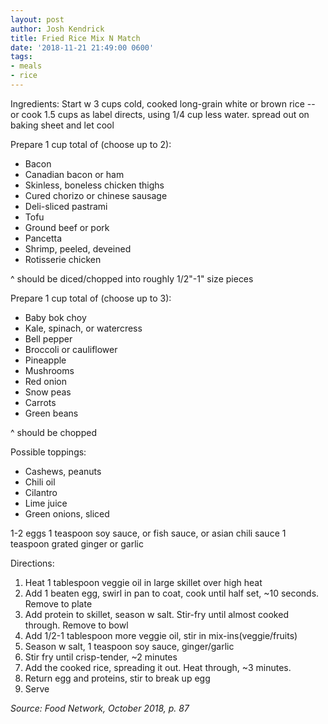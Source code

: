 ```yaml
---
layout: post
author: Josh Kendrick
title: Fried Rice Mix N Match
date: '2018-11-21 21:49:00 0600'
tags:
- meals
- rice
---
```


Ingredients:
Start w 3 cups cold, cooked long-grain white or brown rice -- or cook 1.5 cups as label directs, using 1/4 cup less water. spread out on baking sheet and let cool

Prepare 1 cup total of (choose up to 2):
* Bacon
* Canadian bacon or ham
* Skinless, boneless chicken thighs
* Cured chorizo or chinese sausage
* Deli-sliced pastrami
* Tofu
* Ground beef or pork
* Pancetta
* Shrimp, peeled, deveined
* Rotisserie chicken

^ should be diced/chopped into roughly 1/2"-1" size pieces

Prepare 1 cup total of (choose up to 3):
* Baby bok choy
* Kale, spinach, or watercress
* Bell pepper
* Broccoli or cauliflower
* Pineapple
* Mushrooms
* Red onion
* Snow peas
* Carrots
* Green beans

^ should be chopped

Possible toppings:
* Cashews, peanuts
* Chili oil
* Cilantro
* Lime juice
* Green onions, sliced

1-2 eggs
1 teaspoon soy sauce, or fish sauce, or asian chili sauce
1 teaspoon grated ginger or garlic

Directions:
1. Heat 1 tablespoon veggie oil in large skillet over high heat
2. Add 1 beaten egg, swirl in pan to coat, cook until half set, ~10 seconds. Remove to plate
3. Add protein to skillet, season w salt. Stir-fry until almost cooked through. Remove to bowl
4. Add 1/2-1 tablespoon more veggie oil, stir in mix-ins(veggie/fruits)
5. Season w salt, 1 teaspoon soy sauce, ginger/garlic
6. Stir fry until crisp-tender, ~2 minutes
7. Add the cooked rice, spreading it out. Heat through, ~3 minutes.
8. Return egg and proteins, stir to break up egg
9. Serve

*Source: Food Network, October 2018, p. 87*